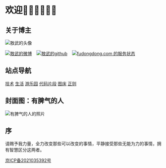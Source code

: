 # 欢迎👏🏻👏🏻👏🏻

## 关于博主

![敖武的头像](https://z.wiki/autoupload/2022-05-09/fa4355da3640453380d18ce97f4ce98e.IMG_7223.JPG)


<div class="links" style="display: flex;">
<a target="_blank" href="https://weibo.com/u/2558497932" style="margin-right: 15px;"><img src="https://fudongdong-statics.oss-cn-beijing.aliyuncs.com/shieldio/weibo.svg" title="敖武的微博" /></a>
<a target="_blank" href="https://github.com/yihuaxiang" style="margin-right: 15px;"><img src="https://fudongdong-statics.oss-cn-beijing.aliyuncs.com/shieldio/github.svg" title="敖武的github" /></a>
<a target="_blank" href="https://stats.uptimerobot.com/jM7p3TY1ng"><img src="https://fudongdong-statics.oss-cn-beijing.aliyuncs.com/shieldio/uptime.svg" title="fudongdong.com 的服务状态" /></a>
</div>

## 站点导航

<div class="app-navi" style="margin-top: 15px;">
<a href="https://z.wiki/tech/">技术</a>
<a href="https://z.wiki/life/">生活</a>
<a target="_blank" href="https://playground.z.wiki/">游乐园</a>
<a target="_blank" href="https://snippets.z.wiki/">代码片段</a>
<a href="https://z.wiki/misc/tuchuang.html">图床</a>
<a target="_blank" href="https://z.wiki/tools/reg/">正则</a>
</div>

<LastPost :random='true' prefix="" :number="5"/>

## 封面图：有脾气的人
![有脾气的人的照片](https://fudongdong-statics.oss-cn-beijing.aliyuncs.com/images/20211115/1548709a2750430cadb3021b209fa847.png)



## 序

请赐予我力量，全力改变那些可以改变的事情，平静接受那些无能为力的事情，拥有智慧区分这两者。


[京ICP备2021035392号](https://beian.miit.gov.cn/)

